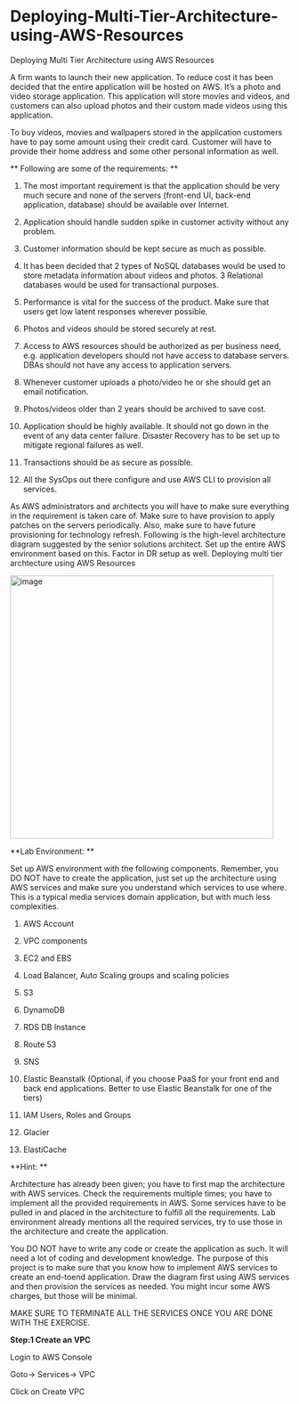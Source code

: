 # Deploying-Multi-Tier-Architecture-using-AWS-Resources
Deploying Multi Tier Architecture using AWS Resources 

A firm wants to launch their new application. To reduce cost it has been decided that the entire application will be hosted on AWS. It’s a photo and video storage application. This application will store movies and videos, and customers can also upload photos and their custom made videos using this application.  

To buy videos, movies and wallpapers stored in the application customers have to pay some amount using their credit card. Customer will have to provide their home address and some other personal information as well. 

** Following are some of the requirements:  **

1. The most important requirement is that the application should be very much secure and none of the servers (front-end UI, back-end application, database) should be available over Internet.  

2. Application should handle sudden spike in customer activity without any problem.  

3. Customer information should be kept secure as much as possible.  

4. It has been decided that 2 types of NoSQL databases would be used to store metadata information about videos and photos. 3 Relational databases would be used for transactional purposes.  

5. Performance is vital for the success of the product. Make sure that users get low latent responses wherever possible.  

6. Photos and videos should be stored securely at rest. 

7. Access to AWS resources should be authorized as per business need, e.g. application developers should not have access to database servers. DBAs should not have any access to application servers. 

 8. Whenever customer uploads a photo/video he or she should get an email notification.  

9. Photos/videos older than 2 years should be archived to save cost.  

10. Application should be highly available. It should not go down in the event of any data center failure. Disaster Recovery has to be set up to mitigate regional failures as well.  

11. Transactions should be as secure as possible.  

12. All the SysOps out there configure and use AWS CLI to provision all services. 

As AWS administrators and architects you will have to make sure everything in the requirement is taken care of. Make sure to have provision to apply patches on the servers periodically. Also, make sure to have future provisioning for technology refresh. Following is the high-level architecture diagram suggested by the senior solutions architect. Set up the entire AWS environment based on this. Factor in DR setup as well. 
Deploying multi tier archtecture using AWS Resources

<img width="473" alt="image" src="https://github.com/Sivakami-vinoth/Deploying-Multi-Tier-Architecture-using-AWS-Resources/assets/125202974/00f0f756-3c18-467e-b2ca-1bc112e6097b">

**Lab Environment: ** 

Set up AWS environment with the following components. Remember, you DO NOT have to create the application, just set up the architecture using AWS services and make sure you understand which services to use where. This is a typical media services domain application, but with much less complexities. 

1. AWS Account  

2. VPC components  

3. EC2 and EBS  

4. Load Balancer, Auto Scaling groups and scaling policies  

5. S3  

6. DynamoDB  

7. RDS DB Instance  

8. Route 53  

9. SNS  

10. Elastic Beanstalk (Optional, if you choose PaaS for your front end and back end applications. Better to use Elastic Beanstalk for one of the tiers)  

11. IAM Users, Roles and Groups  

12. Glacier  

13. ElastiCache  

**Hint:  **

Architecture has already been given; you have to first map the architecture with AWS services. Check the requirements multiple times; you have to implement all the provided requirements in AWS. Some services have to be pulled in and placed in the architecture to fulfill all the requirements. Lab environment already mentions all the required services, try to use those in the architecture and create the application.  

You DO NOT have to write any code or create the application as such. It will need a lot of coding and development knowledge. The purpose of this project is to make sure that you know how to implement AWS services to create an end-toend application. Draw the diagram first using AWS services and then provision the services as needed. You might incur some AWS charges, but those will be minimal.  

MAKE SURE TO TERMINATE ALL THE SERVICES ONCE YOU ARE DONE WITH THE EXERCISE. 

**Step:1 Create an VPC** 

Login to AWS Console 

Goto-> Services-> VPC 

Click on Create VPC 


